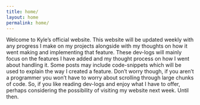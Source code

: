 ```yaml
---
title: home/
layout: home
permalink: home/
---
```


Welcome to Kyle’s official website. This website will be updated weekly with any progress I make on my projects alongside with my thoughts on how it went making and implementing that feature. These dev-logs will mainly focus on the features I have added and my thought process on how I went about handling it. Some posts may include code-snippets which will be used to explain the way I created a feature. Don’t worry though, if you aren’t a programmer you won’t have to worry about scrolling through large chunks of code. So, if you like reading dev-logs and enjoy what I have to offer, perhaps considering the possibility of visiting my website next week. Until then.

